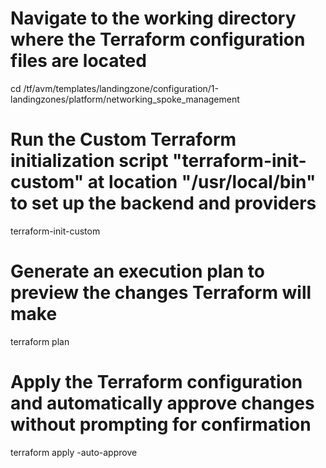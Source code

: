 # Navigate to the working directory where the Terraform configuration files are located
cd /tf/avm/templates/landingzone/configuration/1-landingzones/platform/networking_spoke_management

# Run the **Custom** Terraform initialization script "terraform-init-custom" at location "/usr/local/bin" to set up the backend and providers
terraform-init-custom 

# Generate an execution plan to preview the changes Terraform will make
terraform plan

# Apply the Terraform configuration and automatically approve changes without prompting for confirmation
terraform apply -auto-approve
